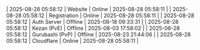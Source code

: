 | 2025-08-28 05:58:12 | Website | Online | 2025-08-28 05:58:11 |
| 2025-08-28 05:58:12 | Registration | Online | 2025-08-28 05:58:11 |
| 2025-08-28 05:58:12 | Auth Server | Offline | 2025-08-18 09:33:31 |
| 2025-08-28 05:58:12 | Kezan (PvE) | Offline | 2025-08-03 17:58:02 |
| 2025-08-28 05:58:12 | Gurubashi (PvP) | Offline | 2025-08-23 21:44:06 |
| 2025-08-28 05:58:12 | Cloudflare | Online | 2025-08-28 05:58:11 |

